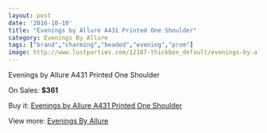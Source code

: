 ```yaml
---
layout: post
date: '2016-10-10'
title: "Evenings by Allure A431 Printed One Shoulder"
category: Evenings By Allure
tags: ["brand","charming","beaded","evening","prom"]
image: http://www.lustparties.com/12187-thickbox_default/evenings-by-allure-a431-printed-one-shoulder.jpg
---
```

Evenings by Allure A431 Printed One Shoulder

On Sales: **$361**
<a href="https://www.lustparties.com/en/evenings-by-allure/4426-evenings-by-allure-a431-printed-one-shoulder.html"><amp-img layout="responsive" width="600" height="600" src="//www.lustparties.com/12187-thickbox_default/evenings-by-allure-a431-printed-one-shoulder.jpg" alt="Evenings by Allure A431 Printed One Shoulder 0" /></a>
<a href="https://www.lustparties.com/en/evenings-by-allure/4426-evenings-by-allure-a431-printed-one-shoulder.html"><amp-img layout="responsive" width="600" height="600" src="//www.lustparties.com/12188-thickbox_default/evenings-by-allure-a431-printed-one-shoulder.jpg" alt="Evenings by Allure A431 Printed One Shoulder 1" /></a>
<a href="https://www.lustparties.com/en/evenings-by-allure/4426-evenings-by-allure-a431-printed-one-shoulder.html"><amp-img layout="responsive" width="600" height="600" src="//www.lustparties.com/12189-thickbox_default/evenings-by-allure-a431-printed-one-shoulder.jpg" alt="Evenings by Allure A431 Printed One Shoulder 2" /></a>

Buy it: [Evenings by Allure A431 Printed One Shoulder](https://www.lustparties.com/en/evenings-by-allure/4426-evenings-by-allure-a431-printed-one-shoulder.html "Evenings by Allure A431 Printed One Shoulder")

View more: [Evenings By Allure](https://www.lustparties.com/en/23-evenings-by-allure "Evenings By Allure")